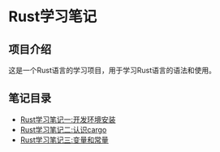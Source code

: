 # Rust学习笔记

## 项目介绍

这是一个Rust语言的学习项目，用于学习Rust语言的语法和使用。

## 笔记目录

- [Rust学习笔记一:开发环境安装](./notes/Rust学习笔记一:开发环境安装.md)
- [Rust学习笔记二:认识cargo](./notes/Rust学习笔记二:认识cargo.md)
- [Rust学习笔记三:变量和常量](./notes/Rust学习笔记三:变量和常量.md)
